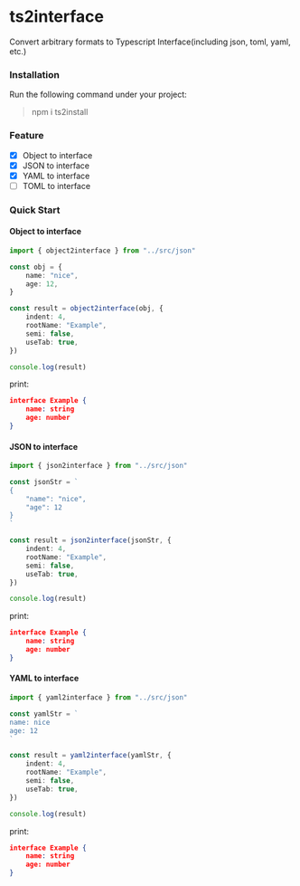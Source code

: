 # ts2interface
Convert arbitrary formats to Typescript Interface(including json, toml, yaml, etc.)

### Installation

Run the following command under your project:

> npm i ts2install

### Feature
- [x] Object to interface
- [x] JSON to interface
- [x] YAML to interface
- [ ] TOML to interface

### Quick Start

#### Object to interface

```ts
import { object2interface } from "../src/json"

const obj = {
    name: "nice",
    age: 12,
}

const result = object2interface(obj, {
    indent: 4,
    rootName: "Example",
    semi: false,
    useTab: true,
})

console.log(result)
```

print:

```json
interface Example {
    name: string
    age: number
}
```

#### JSON to interface

```ts
import { json2interface } from "../src/json"

const jsonStr = `
{
    "name": "nice",
    "age": 12
}
`

const result = json2interface(jsonStr, {
    indent: 4,
    rootName: "Example",
    semi: false,
    useTab: true,
})

console.log(result)
```

print:

```json
interface Example {
    name: string
    age: number
}
```

#### YAML to interface

```ts
import { yaml2interface } from "../src/json"

const yamlStr = `
name: nice
age: 12
`

const result = yaml2interface(yamlStr, {
    indent: 4,
    rootName: "Example",
    semi: false,
    useTab: true,
})

console.log(result)
```

print:

```json
interface Example {
    name: string
    age: number
}
```